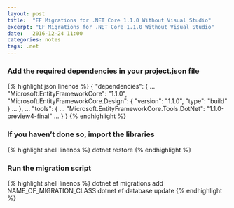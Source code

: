 ```yaml
---
layout: post
title:  "EF Migrations for .NET Core 1.1.0 Without Visual Studio"
excerpt: "EF Migrations for .NET Core 1.1.0 Without Visual Studio"
date:   2016-12-24 11:00
categories: notes
tags: .net
---
```


### Add the required dependencies in your project.json file
<p></p>
{% highlight json linenos %}
{
  "dependencies": { 
      ...
      "Microsoft.EntityFrameworkCore": "1.1.0",
      "Microsoft.EntityFrameworkCore.Design": {
          "version": "1.1.0",
          "type": "build"
      }
      ...
  },
  ...
  "tools": { 
      ...
      "Microsoft.EntityFrameworkCore.Tools.DotNet": "1.1.0-preview4-final"
      ...
  }
}
{% endhighlight %}
<p></p>

### If you haven’t done so, import the libraries
<p></p>
{% highlight shell linenos %}
  dotnet restore
{% endhighlight %}
<p></p>

### Run the migration script
<p></p>
{% highlight shell linenos %}
  dotnet ef migrations add NAME_OF_MIGRATION_CLASS
  dotnet ef database update
{% endhighlight %}